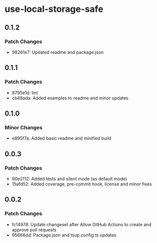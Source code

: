 # use-local-storage-safe

## 0.1.2

### Patch Changes

- 98261e7: Updated readme and package.json

## 0.1.1

### Patch Changes

- 8795e1d: lint
- cb48ada: Added examples to readme and minor updates

## 0.1.0

### Minor Changes

- e895f7a: Added basic readme and minified build

## 0.0.3

### Patch Changes

- 90e2112: Added tests and silent mode (as default mode)
- 15afd52: Added coverage, pre-commit hook, license and minor fixes

## 0.0.2

### Patch Changes

- fc14978: Update changeset after Allow GitHub Actions to create and approve pull requests
- 95666dd: Package.json and tsup.config.ts updates
